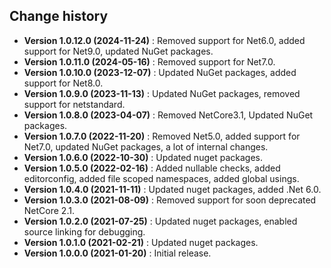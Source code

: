 Change history
--------------

* **Version 1.0.12.0 (2024-11-24)** : Removed support for Net6.0, added support for Net9.0, updated NuGet packages.
* **Version 1.0.11.0 (2024-05-16)** : Removed support for Net7.0.
* **Version 1.0.10.0 (2023-12-07)** : Updated NuGet packages, added support for Net8.0.
* **Version 1.0.9.0 (2023-11-13)** : Updated NuGet packages, removed support for netstandard.
* **Version 1.0.8.0 (2023-04-07)** : Removed NetCore3.1, Updated NuGet packages.
* **Version 1.0.7.0 (2022-11-20)** : Removed Net5.0, added support for Net7.0, updated NuGet packages, a lot of internal changes.
* **Version 1.0.6.0 (2022-10-30)** : Updated nuget packages.
* **Version 1.0.5.0 (2022-02-16)** : Added nullable checks, added editorconfig, added file scoped namespaces, added global usings.
* **Version 1.0.4.0 (2021-11-11)** : Updated nuget packages, added .Net 6.0.
* **Version 1.0.3.0 (2021-08-09)** : Removed support for soon deprecated NetCore 2.1.
* **Version 1.0.2.0 (2021-07-25)** : Updated nuget packages, enabled source linking for debugging.
* **Version 1.0.1.0 (2021-02-21)** : Updated nuget packages.
* **Version 1.0.0.0 (2021-01-20)** : Initial release.
